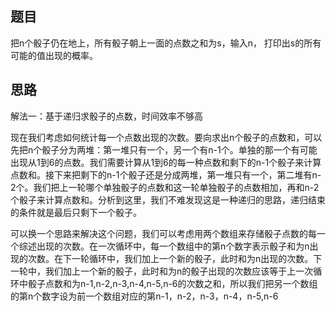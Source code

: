 ## 题目
把n个骰子仍在地上，所有骰子朝上一面的点数之和为s，输入n，
打印出s的所有可能的值出现的概率。

## 思路
解法一：基于递归求骰子的点数，时间效率不够高

现在我们考虑如何统计每一个点数出现的次数。要向求出n个骰子的点数和，可以先把n个骰子分为两堆：第一堆只有一个，另一个有n-1个。单独的那一个有可能出现从1到6的点数。我们需要计算从1到6的每一种点数和剩下的n-1个骰子来计算点数和。接下来把剩下的n-1个骰子还是分成两堆，第一堆只有一个，第二堆有n-2个。我们把上一轮哪个单独骰子的点数和这一轮单独骰子的点数相加，再和n-2个骰子来计算点数和。分析到这里，我们不难发现这是一种递归的思路，递归结束的条件就是最后只剩下一个骰子。


可以换一个思路来解决这个问题，我们可以考虑用两个数组来存储骰子点数的每一个综述出现的次数。在一次循环中，每一个数组中的第n个数字表示骰子和为n出现的次数。在下一轮循环中，我们加上一个新的骰子，此时和为n出现的次数。下一轮中，我们加上一个新的骰子，此时和为n的骰子出现的次数应该等于上一次循环中骰子点数和为n-1,n-2,n-3,n-4,n-5,n-6的次数之和，所以我们把另一个数组的第n个数字设为前一个数组对应的第n-1，n-2，n-3，n-4，n-5,n-6 
